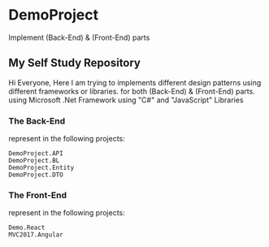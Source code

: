 # DemoProject
Implement (Back-End) & (Front-End) parts
## My Self Study Repository
Hi Everyone, Here I am trying to implements different design patterns using different frameworks or libraries. for both (Back-End) & (Front-End) parts. using Microsoft .Net Framework using "C#" and "JavaScript" Libraries
### The Back-End
represent in the following projects:
```
DemoProject.API
DemoProject.BL
DemoProject.Entity
DemoProject.DTO
```
### The Front-End
represent in the following projects:
```
Demo.React
MVC2017.Angular

```



